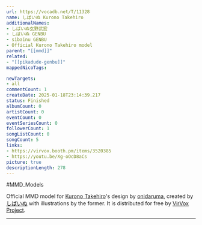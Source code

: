```yaml
---
url: https://vocadb.net/T/11328
name: しばいぬ Kurono Takehiro
additionalNames: 
- しばいぬ玄野武宏
- しばいぬ GENBU
- sibainu GENBU
- Official Kurono Takehiro model
parent: "[[mmd]]"
related:
- "[[pikadude-genbu]]"
mappedNicoTags:

newTargets:
- all
commentCount: 1
createDate: 2025-01-18T23:14:39.217
status: Finished
albumCount: 0
artistCount: 0
eventCount: 0
eventSeriesCount: 0
followerCount: 1
songListCount: 0
songCount: 5
links: 
- https://virvox.booth.pm/items/3520385
- https://youtu.be/Xg-oOcD8aCs
picture: true
descriptionLength: 278
---
```


#MMD_Models

Official MMD model for [Kurono Takehiro](https://vocadb.net/Ar/100087)'s design by [onidaruma](https://vocadb.net/Ar/70289), created by [しばいぬ](https://x.com/sibainu03) with illustrations by the former. It is distributed for free by [VirVox Project](https://vocadb.net/Ar/90817).

---

